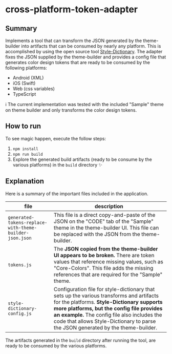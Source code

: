 # cross-platform-token-adapter

## Summary

Implements a tool that can transform the JSON generated by the theme-builder into artifacts that can be consumed by nearly any platform.
This is accomplished by using the open source tool [Style-Dictionary](https://amzn.github.io/style-dictionary/).
The adapter fixes the JSON supplied by the theme-builder and provides a config file that generates color design tokens that are ready to be consumed by the following platforms:

- Android (XML)
- iOS (Swift)
- Web (css variables)
- TypeScript

ℹ️ The current implementation was tested with the included "Sample" theme on theme builder and only transforms the color design tokens.

## How to run

To see magic happen, execute the follow steps:

1. `npm install`
1. `npm run build`
1. Explore the generated build artifacts (ready to be consume by the various platforms) in the `build` directory ✨

## Explanation

Here is a summary of the important files included in the application.

| file | description |
|-|-|
| `generated-tokens-replace-with-theme-builder-json.json` | This file is a direct copy-and-paste of the JSON on the "CODE" tab of the "Sample" theme in the theme-builder UI. This file can be replaced with the JSON from the theme-builder. |
| `tokens.js` | The **JSON copied from the theme-builder UI appears to be broken.** There are token values that reference missing values, such as "Core-Colors". This file adds the missing references that are required for the "Sample" theme. |
| `style-dictionary-config.js` | Configuration file for style-dictionary that sets up the various transforms and artifacts for the platforms. **Style-Dictionary supports more platforms, but the config file provides an example.** The config file also includes the code that allows Style-Dictionary to parse the JSON generated by the theme-builder. |

The artifacts generated in the `build` directory after running the tool, are ready to be consumed by the various platforms.